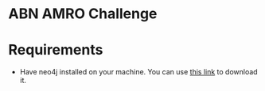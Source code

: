 
# ABN AMRO Challenge



# Requirements

* Have neo4j installed on your machine. You can use [this link](https://neo4j.com/download/) to download it.
